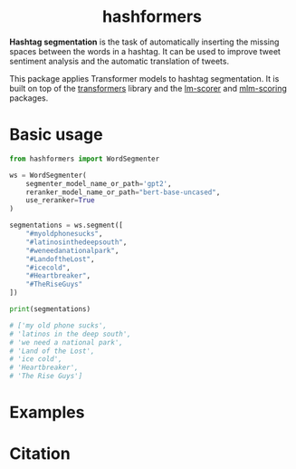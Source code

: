 <h1 align="center">
  <b>hashformers</b>
</h1>

**Hashtag segmentation** is the task of automatically inserting the missing spaces between the words in a hashtag. It can be used to improve tweet sentiment analysis and the automatic translation of tweets.

This package applies Transformer models to hashtag segmentation. It is built on top of the [transformers](https://github.com/huggingface/transformers) library and the [lm-scorer](https://github.com/simonepri/lm-scorer) and [mlm-scoring](https://github.com/awslabs/mlm-scoring) packages.

# Basic usage

```python
from hashformers import WordSegmenter

ws = WordSegmenter(
    segmenter_model_name_or_path='gpt2',
    reranker_model_name_or_path="bert-base-uncased",
    use_reranker=True
)

segmentations = ws.segment([
    "#myoldphonesucks",
    "#latinosinthedeepsouth",
    "#weneedanationalpark",
    "#LandoftheLost",
    "#icecold",
    "#Heartbreaker",
    "#TheRiseGuys"
])

print(segmentations)

# ['my old phone sucks',
# 'latinos in the deep south',
# 'we need a national park',
# 'Land of the Lost',
# 'ice cold',
# 'Heartbreaker',
# 'The Rise Guys']
```

# Examples



# Citation 
